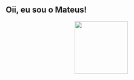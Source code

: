 ## Oii, eu sou o Mateus!
<div align="center">
  <a href="https://github.com/Mateus0110">
  <img height="140em" src="https://github-readme-stats.vercel.app/api?username=mateus0110&show_icons=true&theme=shades-of-purple&include_all_commits=true&count_private=true" style="max-width: 120%;"/>
</div>

